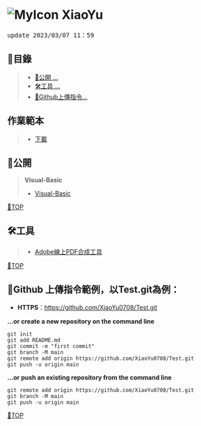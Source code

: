 # ![MyIcon](https://avatars.githubusercontent.com/u/68182187?s=22&v=4) XiaoYu

<pre>update 2023/03/07 11：59</pre>

## 📂目錄
>- [🎈公開 ... ](#公開)
>- [🛠工具 ... ](#工具)
>- [🍷Github上傳指令...](#github-上傳指令範例以testgit為例)

## 作業範本
>- [下載](https://github.com/XiaoYu0708/XiaoYu0708/raw/main/5a9g00XX.docx)

## 🎈公開
> **Visual-Basic**
>- [Visual-Basic](https://github.com/XiaoYu0708/Visual-Basic/tree/main)

[📍TOP](#)
 
## 🛠工具
>- [Adobe線上PDF合成工具](https://www.adobe.com/tw/acrobat/online/merge-pdf.html)

[📍TOP](#)


## 🍷Github 上傳指令範例，以Test.git為例：

- **HTTPS**：https://github.com/XiaoYu0708/Test.git

**…or create a new repository on the command line**
```
git init
git add README.md
git commit -m "first commit"
git branch -M main
git remote add origin https://github.com/XiaoYu0708/Test.git
git push -u origin main
```
**…or push an existing repository from the command line**
```
git remote add origin https://github.com/XiaoYu0708/Test.git
git branch -M main
git push -u origin main
```

[📍TOP](#)
